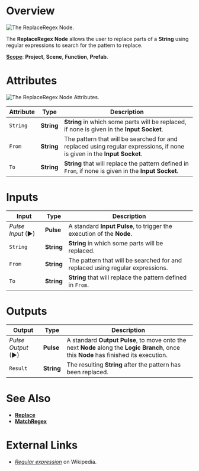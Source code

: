 # Overview

![The ReplaceRegex Node.](../../.gitbook/assets/replaceregexnode20241.png)

The **ReplaceRegex** **Node** allows the user to replace parts of a **String** using regular expressions to search for the pattern to replace. 

[**Scope**](../overview.md#scopes): **Project**, **Scene**, **Function**, **Prefab**.

# Attributes

![The ReplaceRegex Node Attributes.](../../.gitbook/assets/replaceregexattributes.png)


|Attribute|Type|Description|
|---|---|---|
| `String` | **String** | **String** in which some parts will be replaced, if none is given in the **Input Socket**. |
| `From` | **String** | The pattern that will be searched for and replaced using regular expressions, if none is given in the **Input Socket**. |
| `To` | **String** | **String** that will replace the pattern defined in `From`, if none is given in the **Input Socket**. |

# Inputs

|Input|Type|Description|
|---|---|---|
|*Pulse Input* (►)|**Pulse**|A standard **Input Pulse**, to trigger the execution of the **Node**.|
| `String` | **String** | **String** in which some parts will be replaced. |
| `From` | **String** | The pattern that will be searched for and replaced using regular expressions. |
| `To` | **String** | **String** that will replace the pattern defined in `From`. |

# Outputs

|Output|Type|Description|
|---|---|---|
|*Pulse Output* (►)|**Pulse**|A standard **Output Pulse**, to move onto the next **Node** along the **Logic Branch**, once this **Node** has finished its execution.|
| `Result` | **String** | The resulting **String** after the pattern has been replaced. |

# See Also

* [**Replace**](replace.md)
* [**MatchRegex**](match-regex.md)

# External Links

* [*Regular expression*](https://en.wikipedia.org/wiki/Regular_expression) on Wikipedia.

